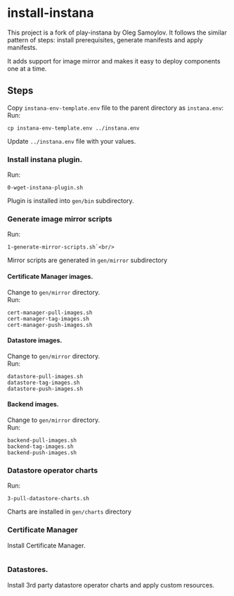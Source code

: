 # install-instana

This project is a fork of play-instana by Oleg Samoylov. 
It follows the similar pattern of steps: install prerequisites, generate manifests and apply manifests.

It adds support for image mirror and makes it easy to deploy components one at a time.

## Steps 

Copy `instana-env-template.env` file to the parent directory as `instana.env`:<br/>
Run:<br/>
```
cp instana-env-template.env ../instana.env
```
Update `../instana.env` file with your values.<br/>

### Install instana plugin.
Run:<br/> 
```
0-wget-instana-plugin.sh
```
Plugin is installed into `gen/bin` subdirectory.<br/>

### Generate image mirror scripts
Run:<br/> 
```
1-generate-mirror-scripts.sh`<br/>
```
Mirror scripts are generated in `gen/mirror` subdirectory<br/>

#### Certificate Manager images.
Change to `gen/mirror` directory.<br/>
Run:<br/>
```
cert-manager-pull-images.sh
cert-manager-tag-images.sh
cert-manager-push-images.sh
```
#### Datastore images.
Change to `gen/mirror` directory.<br/>
Run:<br/>
```
datastore-pull-images.sh
datastore-tag-images.sh
datastore-push-images.sh
```
#### Backend images.
Change to `gen/mirror` directory.<br/>
Run:<br/>
```
backend-pull-images.sh
backend-tag-images.sh
backend-push-images.sh
```

### Datastore operator charts
Run:<br/>
```
3-pull-datastore-charts.sh
```
Charts are installed in `gen/charts` directory<br/>

### Certificate Manager
Install Certificate Manager.<br/>
```
```
### Datastores.
Install 3rd party datastore operator charts and apply custom resources.<br/>



